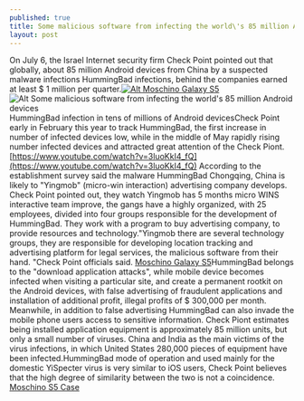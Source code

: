 ```yaml
---
published: true
title: Some malicious software from infecting the world\'s 85 million Android devices
layout: post
---
```

On July 6, the Israel Internet security firm Check Point pointed out that globally, about 85 million Android devices from China by a suspected malware infections HummingBad infections, behind the companies earned at least $ 1 million per quarter.[![Alt Moschino Galaxy S5](http://www.nodcase.com/images/large/s5/moschino_s5_s5073_lrg.jpg)](http://www.nodcase.com/moschino-babybear-samsung-galaxy-s5-case-p-4402.html)![Alt Some malicious software from infecting the world\'s 85 million Android devices ](https://c2.staticflickr.com/8/7311/27841371790_88c17d8bab_b.jpg)HummingBad infection in tens of millions of Android devicesCheck Point early in February this year to track HummingBad, the first increase in number of infected devices low, while in the middle of May rapidly rising number infected devices and attracted great attention of the Check Piont. [https://www.youtube.com/watch?v=3luoKkI4_fQ](https://www.youtube.com/watch?v=3luoKkI4_fQ) According to the establishment survey said the malware HummingBad Chongqing, China is likely to \"Yingmob\" (micro-win interaction) advertising company develops. Check Point pointed out, they watch Yingmob has 5 months micro WINS interactive team improve, the gangs have a highly organized, with 25 employees, divided into four groups responsible for the development of HummingBad. They work with a program to buy advertising company, to provide resources and technology.\"Yingmob there are several technology groups, they are responsible for developing location tracking and advertising platform for legal services, the malicious software from their hand. \"Check Point officials said. [Moschino Galaxy S5](http://www.nodcase.com/moschino-babybear-samsung-galaxy-s5-case-p-4402.html)HummingBad belongs to the \"download application attacks\", while mobile device becomes infected when visiting a particular site, and create a permanent rootkit on the Android devices, with false advertising of fraudulent applications and installation of additional profit, illegal profits of $ 300,000 per month. Meanwhile, in addition to false advertising HummingBad can also invade the mobile phone users access to sensitive information. Check Piont estimates being installed application equipment is approximately 85 million units, but only a small number of viruses. China and India as the main victims of the virus infections, in which United States 280,000 pieces of equipment have been infected.HummingBad mode of operation and used mainly for the domestic YiSpecter virus is very similar to iOS users, Check Point believes that the high degree of similarity between the two is not a coincidence. [Moschino S5 Case](https://udotravel.wordpress.com/2016/04/20/o2o-share-5-o2o-social-marketing-part-i/)